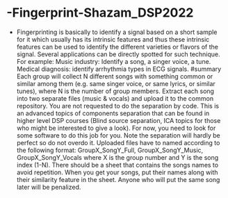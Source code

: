 # -Fingerprint-Shazam_DSP2022
 - Fingerprinting is basically to identify a signal based on a short sample for it     which usually has its intrinsic features and thus these intrinsic features can be used to identify the different varieties or flavors of the signal. Several applications can be directly spotted for such technique. For example: Music industry: Identify a song, a singer voice, a tune. Medical diagnosis: identify arrhythmia types in ECG signals.
#summary
Each group will collect N different songs with something common or similar among them (e.g. same singer voice, or same lyrics, or similar tunes), where N is the number of group members.
Extract each song into two separate files (music & vocals) and upload it to the common repository. You are not requested to do the separation by code. This is an advanced topics of components separation that can be found in higher level DSP courses (Blind source separation, ICA topics for those who might be interested to give a look). For now, you need to look for some software to do this job for you. Note the separation will hardly be perfect so do not overdo it.
Uploaded files have to named according to the following format: GroupX_SongY_Full, GroupX_SongY_Music, GroupX_SongY_Vocals where X is the group number and Y is the song index (1-N).
There should be a sheet that contains the songs names to avoid repetition. When you get your songs, put their names along with their similarity feature in the sheet. Anyone who will put the same song later will be penalized.
